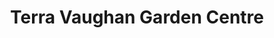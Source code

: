 ---
title: "Terra Vaughan Garden Centre"
url: /vaughan-maple/terra-vaughan-garden-centre/
shop: garden centre
---